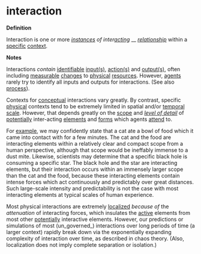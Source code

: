 # interaction

**Definition**

Interaction is one or more [_instances_](https://github.com/gcassel/Modular-Organization-Terminology/blob/master/terms/instance.md) _of inter_[_acting_](https://github.com/gcassel/Modular-Organization-Terminology/blob/master/terms/act.md) __ [_relationship_](https://github.com/gcassel/Modular-Organization-Terminology/blob/master/terms/relate.md) within a [specific](https://github.com/gcassel/Modular-Organization-Terminology/blob/master/terms/specific.md) [context](https://github.com/gcassel/Modular-Organization-Terminology/blob/master/terms/context.md).

**Notes**

Interactions _contain_ [identifiable](https://github.com/gcassel/Modular-Organization-Terminology/blob/master/terms/identify.md) [input(s)](https://github.com/gcassel/Modular-Organization-Terminology/blob/master/terms/input.md), [action(s)](https://github.com/gcassel/Modular-Organization-Terminology/blob/master/terms/act.md) and [output(s)](https://github.com/gcassel/Modular-Organization-Terminology/blob/master/terms/output.md), often including [measurable](https://github.com/gcassel/Modular-Organization-Terminology/blob/master/terms/measurable.md) [changes](https://github.com/gcassel/Modular-Organization-Terminology/blob/master/terms/change.md) to [physical](https://github.com/gcassel/Modular-Organization-Terminology/blob/master/terms/physical.md) [resources](https://github.com/gcassel/Modular-Organization-Terminology/blob/master/terms/resource.md). However, [agents](https://github.com/gcassel/Modular-Organization-Terminology/blob/master/terms/agent.md) rarely try to identify all inputs and outputs for interactions. (See also [process](https://github.com/gcassel/Modular-Organization-Terminology/blob/master/terms/process.md)).

Contexts for [conceptual](https://github.com/gcassel/Modular-Organization-Terminology/blob/master/terms/concept.md) interactions vary greatly. By contrast, specific [physical](https://github.com/gcassel/Modular-Organization-Terminology/blob/master/terms/physical.md) contexts tend to be extremely limited in spatial and/or [temporal](https://github.com/gcassel/Modular-Organization-Terminology/blob/master/terms/time.md) [scale](https://github.com/gcassel/Modular-Organization-Terminology/blob/master/terms/scale.md). However, that depends greatly on the [scope](https://github.com/gcassel/Modular-Organization-Terminology/blob/master/terms/scope.md) and [_level of detail_](https://github.com/gcassel/Modular-Organization-Terminology/blob/master/terms/level-of-detail.md) of [potentially](https://github.com/gcassel/Modular-Organization-Terminology/blob/master/terms/potential.md) inter-acting [elements](https://github.com/gcassel/Modular-Organization-Terminology/blob/master/terms/element.md) and [forms](https://github.com/gcassel/Modular-Organization-Terminology/blob/master/terms/form.md) which agents [attend](https://github.com/gcassel/Modular-Organization-Terminology/blob/master/terms/attend.md) to.

For [example](https://github.com/gcassel/Modular-Organization-Terminology/blob/master/terms/example.md), we may confidently state that a cat ate a bowl of food which it came into contact with for a few minutes. The cat and the food are interacting elements within a relatively clear and compact scope from a human perspective, although that scope would be ineffably immense to a dust mite. Likewise, scientists may determine that a specific black hole is consuming a specific star. The black hole and the star are interacting elements, but their interaction occurs within an immensely larger scope than the cat and the food, because these interacting elements contain intense forces which act continuously and predictably over great distances. Such large-scale intensity and predictability is not the case with most interacting elements at typical scales of human experience.

Most physical interactions are extremely [localized](https://github.com/gcassel/Modular-Organization-Terminology/blob/master/terms/localize.md) _because of_ the _attenuation_ of interacting forces, which insulates the [active](https://github.com/gcassel/Modular-Organization-Terminology/blob/master/terms/active.md) elements from most other [potentially](https://github.com/gcassel/Modular-Organization-Terminology/blob/master/terms/potential.md) interactive elements. However, our predictions or simulations of most (un_governed_) interactions over long periods of time (a larger context) rapidly break down via the exponentially expanding complexity of interaction over time, as described in chaos theory. (Also, localization does not imply complete separation or isolation.)

